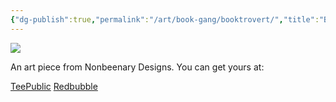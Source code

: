 ```yaml
---
{"dg-publish":true,"permalink":"/art/book-gang/booktrovert/","title":"Booktrovert","tags":["Art","Books"]}
---
```



![](https://baserow-media.ams3.digitaloceanspaces.com/user_files/NESt454u8dmMx5vZjeI2vrczpxHv3eoS_34cadc4d3acf18cb96e0040d1c8f0574ecaf5d3ddccd47a6d7eca7161de3ffd5.jpg)

An art piece from Nonbeenary Designs. You can get yours at:

[TeePublic](https://www.teepublic.com/t-shirt/48556142-booktrovert-funny-introvert-design?store_id=258912)
[Redbubble](https://www.redbubble.com/shop/ap/149431571?ref=studio-promote)
